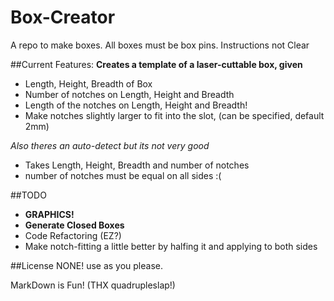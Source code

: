 # Box-Creator
A repo to make boxes. All boxes must be box pins. Instructions not Clear



##Current Features:
**Creates a template of a laser-cuttable box, given**
- Length, Height, Breadth of Box
- Number of notches on Length, Height and Breadth
- Length of the notches on Length, Height and Breadth!
- Make notches slightly larger to fit into the slot, (can be specified, default 2mm)

*Also theres an auto-detect but its not very good*
- Takes Length, Height, Breadth and number of notches
- number of notches must be equal on all sides :(


##TODO
* **GRAPHICS!**
* **Generate Closed Boxes**
* Code Refactoring (EZ?)
* Make notch-fitting a little better by halfing it and applying to both sides

##License
NONE! use as you please.


MarkDown is Fun! (THX quadrupleslap!)


